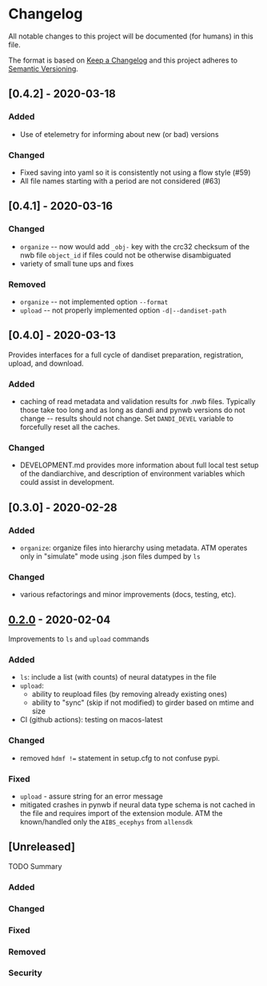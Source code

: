 # Changelog
All notable changes to this project will be documented (for humans) in this file.

The format is based on [Keep a Changelog](http://keepachangelog.com/en/1.0.0/)
and this project adheres to [Semantic Versioning](http://semver.org/spec/v2.0.0.html).

## [0.4.2] - 2020-03-18

### Added
- Use of etelemetry for informing about new (or bad) versions
### Changed
- Fixed saving into yaml so it is consistently not using a flow style
  (#59)
- All file names starting with a period are not considered (#63)

## [0.4.1] - 2020-03-16

### Changed
- `organize` -- now would add `_obj-` key with the crc32 checksum
  of the nwb file `object_id` if files could not be otherwise
  disambiguated
- variety of small tune ups and fixes
### Removed
- `organize` -- not implemented option `--format`
- `upload` -- not properly implemented option `-d|--dandiset-path`

## [0.4.0] - 2020-03-13

Provides interfaces for a full cycle of dandiset preparation,
registration, upload, and download.

### Added
- caching of read metadata and validation results for .nwb files.
  Typically those take too long and as long as dandi and pynwb
  versions do not change -- results should not change.
  Set `DANDI_DEVEL` variable to forcefully reset all the caches.
### Changed
- DEVELOPMENT.md provides more information about full local
  test setup of the dandiarchive, and description of
  environment variables which could assist in development.

## [0.3.0] - 2020-02-28

### Added
- `organize`: organize files into hierarchy using metadata.
  ATM operates only in "simulate" mode using .json files dumped by `ls`
### Changed
- various refactorings and minor improvements (docs, testing, etc).


## [0.2.0] - 2020-02-04

Improvements to `ls` and `upload` commands

### Added
- `ls`: include a list (with counts) of neural datatypes in the file
- `upload`:
  - ability to reupload files (by removing already existing ones)
  - ability to "sync" (skip if not modified) to girder based on mtime
    and size
- CI (github actions): testing on macos-latest
### Changed
- removed `hdmf !=` statement in setup.cfg to not confuse pypi.
### Fixed
- `upload` - assure string for an error message
- mitigated crashes in pynwb if neural data type schema is not cached
  in the file and requires import of the extension module.  ATM the
  known/handled only the `AIBS_ecephys` from `allensdk`


## [Unreleased]

TODO Summary

### Added
### Changed
### Fixed
### Removed
### Security


[0.2.0]: https://github.com/dandi/dandi-cli/commits/0.2.0
